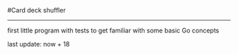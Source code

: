 #Card deck shuffler

---------------------------
first little program with tests to get familiar with some basic Go concepts

last update: now + 18
